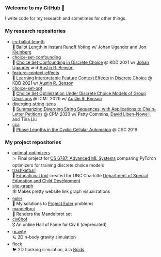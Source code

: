 ### Welcome to my GitHub 👋
I write code for my research and sometimes for other things.

### My research repositories
- [irv-ballot-length](https://github.com/tomlinsonk/irv-ballot-length) <br>📝 [Ballot Length in Instant Runoff Voting](https://arxiv.org/abs/2207.08958) w/ [Johan Ugander] and [Jon Kleinberg]
- [choice-set-confounding](https://github.com/tomlinsonk/choice-set-confounding) <br>📝 [Choice Set Confounding in Discrete Choice](https://dl.acm.org/doi/10.1145/3447548.3467378) @ KDD 2021 w/ [Johan Ugander] and [Austin R. Benson]
- [feature-context-effects](https://github.com/tomlinsonk/feature-context-effects) <br>📝 [Learning Interpretable Feature Context Effects in Discrete Choice](https://dl.acm.org/doi/10.1145/3447548.3467250) @ KDD 2021 w/ [Austin R. Benson]
- [choice-set-opt](https://github.com/tomlinsonk/choice-set-opt) <br>📝 [Choice Set Optimization Under Discrete Choice Models of Group Decisions](http://proceedings.mlr.press/v119/tomlinson20a.html) @ ICML 2020 w/ [Austin R. Benson]
- [diverging-string-seqs](https://github.com/tomlinsonk/diverging-string-seqs) <br>📝 [Summarizing Diverging String Sequences, with Applications to Chain-Letter Petitions](https://drops.dagstuhl.de/opus/volltexte/2020/12136/) @ CPM 2020 w/ Patty Commins, [David Liben-Nowell], and Tina Liu
- [cca](https://github.com/tomlinsonk/cca) <br>📝 [Phase Lengths in the Cyclic Cellular Automaton](https://www.cs.cornell.edu/~kt/publication/2019-tomlinson-cyclic-cellular-automaton/) @ CSC 2019


### My project repositories
- [optimal-optimizers](https://github.com/tomlinsonk/optimal-optimizers) <br>📉 Final project for [CS 6787: Advanced ML Systems](https://www.cs.cornell.edu/courses/cs6787/2020fa/) comparing PyTorch optimizers for training discrete choice models
- [trashketball](https://github.com/tomlinsonk/trashketball) <br>🏫 [Educational tool](https://tomlinsonk.github.io/trashketball/) created for UNC Charlotte [Department of Special Education and Child Development](https://spcd.uncc.edu)
- [site-graph](https://github.com/tomlinsonk/site-graph) <br> 🕸️ Makes pretty website link graph visualizations
- [euler](https://github.com/tomlinsonk/euler) <br> 🧩 My solutions to [Project Euler](https://projecteuler.net) problems
- [mandelbrot](https://github.com/tomlinsonk/mandelbrot) <br> 🧮 Renders the Mandelbrot set
- [civ6hof](https://github.com/tomlinsonk/civ6hof) <br> 🎖️ An online Hall of Fame for Civ 6 (deprecated)
- [gravity](https://github.com/tomlinsonk/gravity) <br> 🪐 2D n-body gravity simulation
- [flock](https://github.com/tomlinsonk/flock) <br> 🐦 2D flocking simulation, à la [Boids](https://en.wikipedia.org/wiki/Boids)


[Austin R. Benson]: https://www.cs.cornell.edu/~arb/
[David Liben-Nowell]: http://cs.carleton.edu/faculty/dlibenno/
[Jon Kleinberg]: https://www.cs.cornell.edu/home/kleinber/
[Johan Ugander]: http://web.stanford.edu/~jugander/
